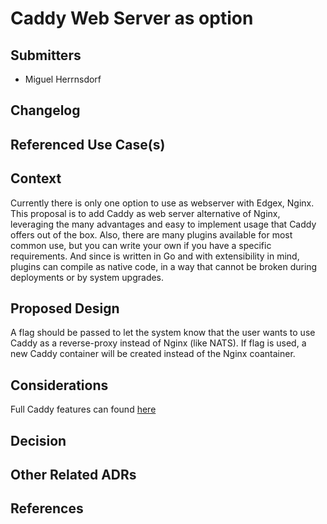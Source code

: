 # Caddy Web Server as option

## Submitters
- Miguel Herrnsdorf

## Changelog
<!--
List the changes to the document, incl. state, date, and PR URL.
State is one of: pending, approved, amended, deprecated.
Date is an ISO 8601 (YYYY-MM-DD) string.
PR is the pull request that submitted the change, including information such as the diff, contributors, and reviewers.

E.g.:
- [approved](URL of PR) (2022-04-01)
- [amended](URL of PR) (2022-05-01)
-->

## Referenced Use Case(s)
<!--
List all relevant use case / requirements documents.
ADR requires at least one relevant, approved use case.

Format:
- [UC Name](URL of use case)

Add explanations if the ADR is not addressing all the requirements of a use case.
-->

## Context

Currently there is only one option to use as webserver with Edgex, Nginx. This proposal is to add Caddy as web server alternative of Nginx, leveraging the many advantages and easy to implement usage that Caddy offers out of the box. Also, there are many plugins available for most common use, but you can write your own if you have a specific requirements. And since is written in Go and with extensibility in mind, plugins can compile as native code, in a way that cannot be broken during deployments or by system upgrades.
<!--
Describe:
- how the design is architecturally significant - warranting an ADR (versus simple issue and PR to fix a problem)
- the high level design approach (details described in the proposed design below)
-->

## Proposed Design

A flag should be passed to let the system know that the user wants to use Caddy as a reverse-proxy instead of Nginx (like NATS). If flag is used, a new Caddy container will be created instead of the Nginx coantainer.
<!--
Details of the design (without getting into implementation where possible).
Outline:
- services/modules to be impacted (changed)
- new services/modules to be added
- model and DTO impact (changes/additions/removals)
- API impact (changes/additions/removals)
- general configuration impact (establishment of new sections, changes/additions/removals)
- devops impact
-->

## Considerations

Full Caddy features can found [here](https://caddyserver.com/features)
<!--
Document alternatives, concerns, ancillary or related issues, questions that arose in debate of the ADR. Indicate if/how they were resolved or mollified.
-->

## Decision
<!--
Document any agreed upon important implementation detail, caveats, future considerations, remaining or deferred design issues.
Document any part of the requirements not satisfied by the proposed design.
-->

## Other Related ADRs
<!--
List any relevant ADRs - such as a design decision for a sub-component of a feature, a design deprecated as a result of this design, etc.

Format:
- [ADR Title](URL) - the relevance
-->

## References
<!--
List additional references 

Format:
- [Title](URL)
-->
